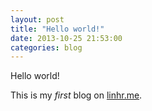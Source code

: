 ```yaml
---
layout: post
title: "Hello world!"
date: 2013-10-25 21:53:00
categories: blog
---
```


Hello world!

This is my *first* blog on [linhr.me](http://linhr.me).